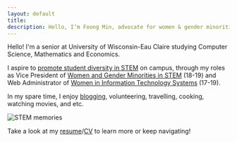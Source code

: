 ```yaml
---
layout: default
title: 
description: Hello, I’m Foong Min, advocate for women & gender minorities in STEM. Enjoy learning, programming, and researching.
---
```

<!-- Global site tag (gtag.js) - Google Analytics -->
<script async src="https://www.googletagmanager.com/gtag/js?id=UA-98422769-4"></script>
<script>
  window.dataLayer = window.dataLayer || [];
  function gtag(){dataLayer.push(arguments);}
  gtag('js', new Date());

  gtag('config', 'UA-98422769-4');
</script>


Hello! I'm a senior at University of Wisconsin-Eau Claire studying Computer Science, Mathematics and Economics. 

I aspire to [promote student diversity in STEM](https://www.youtube.com/watch?v=dtJj1jAKOas) on campus, through my roles as Vice President of [Women and Gender Minorities in STEM](https://sites.google.com/view/uwecwistem/) (18-19) and Web Administrator of [Women in Information Technology Systems](https://www.facebook.com/UWECWITS/) (17-19).

In my spare time, I enjoy [blogging](https://foongminwong.blogspot.com), volunteering, travelling, cooking, watching movies, and etc.

![STEM memories](/assets/stem_banner_2.png)

Take a look at my [resume](https://drive.google.com/open?id=10HE4X9rg9c7CHY1tb6vBGWWo0ggodHxC)/[CV](https://drive.google.com/file/d/1OT-HkQwWePL-A6QOifTcMTO_UMIH7fRY/view) to learn more or keep navigating!



